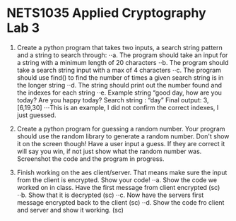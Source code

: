 # NETS1035 Applied Cryptography Lab 3

1. Create a python program that takes two inputs, a search string pattern and a string to search through:
    ⋅⋅a. The program should take an input for a string with a minimum length of 20 characters
    ⋅⋅b. The program should take a search string input with a max of 4 characters
    ⋅⋅c. The program should use find() to find the number of times a given search string is in the longer string
    ⋅⋅d. The string should print out the number found and the indexes for each string
    ⋅⋅e. Example string “good day, how are you today? Are you happy today? Search string : “day” Final output: 3, [6,19,30]
    ⋅⋅⋅This is an example, I did not confirm the correct indexes, I just guessed.

2. Create a python program for guessing a random number. Your program should use the random library to generate a random
number. Don't show it on the screen though! Have a user input a guess. If they are correct it will say you win, if not
just show what the random number was. Screenshot the code and the program in progress.

3. Finish working on the aes client/server. That means make sure the input from the client is encrypted. Show your code!
    ⋅⋅a. Show the code we worked on in class. Have the first message from client encrypted (sc)
    ⋅⋅b. Show that it is decrypted (sc)
    ⋅⋅c. Now have the servers first message encrypted back to the client (sc)
    ⋅⋅d. Show the code fro client and server and show it working. (sc)
